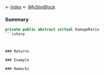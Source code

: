 ← [Index](Api-Index) ← [IMySlimBlock](VRage.Game.ModAPI.Ingame.IMySlimBlock)

### Summary

```csharp
private public abstract virtual DamageRatio
```csharp



### Returns

### Example

### Remarks

